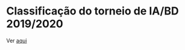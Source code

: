 # Classificação do torneio de IA/BD 2019/2020

Ver [aqui](https://videojogoslusofona.github.io/bd_2019_torneio/)
